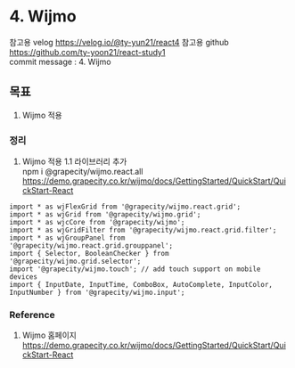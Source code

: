 # 4. Wijmo

참고용 velog
https://velog.io/@ty-yun21/react4
참고용 github
https://github.com/ty-yoon21/react-study1  
commit message : 4. Wijmo

## 목표
1.  Wijmo 적용



### 정리
1. Wijmo 적용
1.1 라이브러리 추가  
npm i @grapecity/wijmo.react.all
https://demo.grapecity.co.kr/wijmo/docs/GettingStarted/QuickStart/QuickStart-React  

```
import * as wjFlexGrid from '@grapecity/wijmo.react.grid';
import * as wjGrid from '@grapecity/wijmo.grid';
import * as wjcCore from '@grapecity/wijmo';
import * as wjGridFilter from '@grapecity/wijmo.react.grid.filter';
import * as wjGroupPanel from '@grapecity/wijmo.react.grid.grouppanel';
import { Selector, BooleanChecker } from '@grapecity/wijmo.grid.selector';
import '@grapecity/wijmo.touch'; // add touch support on mobile devices
import { InputDate, InputTime, ComboBox, AutoComplete, InputColor, InputNumber } from '@grapecity/wijmo.input';
```




### Reference
1. Wijmo 홈페이지  
https://demo.grapecity.co.kr/wijmo/docs/GettingStarted/QuickStart/QuickStart-React